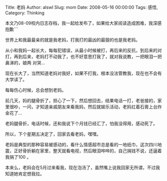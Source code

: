 Title: 老妈
Author: alswl
Slug: mom
Date: 2008-05-16 00:00:00
Tags: 感悟, 
Category: Thinking

本文乃08-09校内日志存档，我一起给发布了，如果给大家阅读造成困难，我深感抱歉```

世界上和我最最亲的就是我老妈，打我打的最凶的最狠的也是我老妈。

从小和我妈一起长大，每每犯错误，从最小时候被打，再后来的反抗，到后来的对打，再到后来，老妈打不动我了，也不好意思打我了，就对我说教，一把眼泪一把鼻涕的，娘两
对哭...

现在长大了，当然知道老妈对我好，如果不打我，根本没法管教我，现在也不会有大学读了。

每每伤心时候，总会想到老妈。

前几天，妈的腿骨折了，担心了一下，然后想回去，结果电话一打，老爸接的，家里很吵，一问，才知道亲戚朋友来看我妈，然后就娱乐活动，老妈扛着石膏上台炸金花了...

老妈腿骨折，电话时候，还和我说下个月钱已经汇了，怕我没得用，感动死了。

所以，下个星期五决定了，回家去看老妈，嘿嘿。

老妈是典型的那种容易被感动的，看什么情感超市总是看的一地纸巾，这次四川地震，正好骨折躺在家里，整天就看电视，然后眼泪哗哗的，自己捐钱不说，还逼着我捐了100
。

本来么，老妈会在5月过来看我，现在泡汤了，虽然嘴上说我回家无所谓，不过我知道她肯定想我拉。

